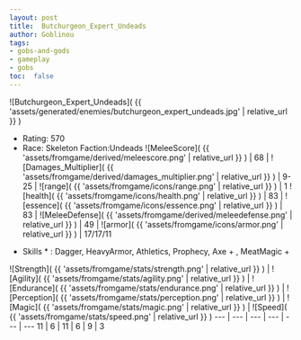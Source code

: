 ```yaml
---
layout: post
title:  Butchurgeon_Expert_Undeads
author: Goblinou
tags:
- gobs-and-gods
- gameplay
- gobs
toc:  false
---
```


![Butchurgeon_Expert_Undeads]( {{ 'assets/generated/enemies/butchurgeon_expert_undeads.jpg' | relative_url }} )
- Rating: 570
- Race: Skeleton  Faction:Undeads
![MeleeScore]( {{ 'assets/fromgame/derived/meleescore.png' | relative_url }} ) | 68 | ![Damages_Multiplier]( {{ 'assets/fromgame/derived/damages_multiplier.png' | relative_url }} ) | 9-25 | ![range]( {{ 'assets/fromgame/icons/range.png' | relative_url }} ) | 1
![health]( {{ 'assets/fromgame/icons/health.png' | relative_url }} ) | 83 | ![essence]( {{ 'assets/fromgame/icons/essence.png' | relative_url }} ) | 83 | ![MeleeDefense]( {{ 'assets/fromgame/derived/meleedefense.png' | relative_url }} ) | 49 | ![armor]( {{ 'assets/fromgame/icons/armor.png' | relative_url }} ) | 17/17/11
* Skills * : Dagger, HeavyArmor, Athletics, Prophecy, Axe + , MeatMagic + 

![Strength]( {{ 'assets/fromgame/stats/strength.png' | relative_url }} ) | ![Agility]( {{ 'assets/fromgame/stats/agility.png' | relative_url }} ) | ![Endurance]( {{ 'assets/fromgame/stats/endurance.png' | relative_url }} ) | ![Perception]( {{ 'assets/fromgame/stats/perception.png' | relative_url }} ) | ![Magic]( {{ 'assets/fromgame/stats/magic.png' | relative_url }} ) | ![Speed]( {{ 'assets/fromgame/stats/speed.png' | relative_url }} )
--- | --- | --- | --- | --- | ---
11 | 6 | 11 | 6 | 9 | 3
